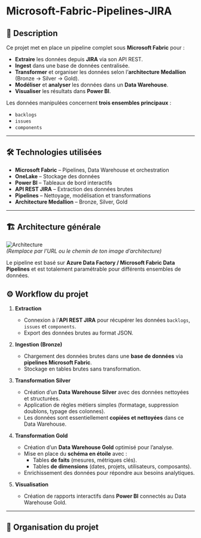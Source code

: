 # Microsoft-Fabric-Pipelines-JIRA
## 📌 Description
Ce projet met en place un pipeline complet sous **Microsoft Fabric** pour :
- **Extraire** les données depuis **JIRA** via son API REST.
- **Ingest** dans une base de données centralisée.
- **Transformer** et organiser les données selon l’**architecture Medallion** (Bronze → Silver → Gold).
- **Modéliser** et **analyser** les données dans un **Data Warehouse**.
- **Visualiser** les résultats dans **Power BI**.

Les données manipulées concernent **trois ensembles principaux** :
- `backlogs`
- `issues`
- `components`

---

## 🛠️ Technologies utilisées
- **Microsoft Fabric** – Pipelines, Data Warehouse et orchestration
- **OneLake** – Stockage des données
- **Power BI** – Tableaux de bord interactifs
- **API REST JIRA** – Extraction des données brutes
- **Pipelines** – Nettoyage, modélisation et transformations
- **Architecture Medallion** – Bronze, Silver, Gold

---
## 🏗 Architecture générale

![Architecture](images/architecture.png)  
*(Remplace par l’URL ou le chemin de ton image d’architecture)*

Le pipeline est basé sur **Azure Data Factory / Microsoft Fabric Data Pipelines** et est totalement paramétrable pour différents ensembles de données.
## ⚙️ Workflow du projet

1. **Extraction**  
   - Connexion à l’**API REST JIRA** pour récupérer les données `backlogs`, `issues` et `components`.
   - Export des données brutes au format JSON.

2. **Ingestion (Bronze)**  
   - Chargement des données brutes dans une **base de données** via **pipelines Microsoft Fabric**.
   - Stockage en tables brutes sans transformation.

3. **Transformation Silver**  
   - Création d’un **Data Warehouse Silver** avec des données nettoyées et structurées.
   - Application de règles métiers simples (formatage, suppression doublons, typage des colonnes).
   - Les données sont essentiellement **copiées et nettoyées** dans ce Data Warehouse.

4. **Transformation Gold**  
   - Création d’un **Data Warehouse Gold** optimisé pour l’analyse.
   - Mise en place du **schéma en étoile** avec :
     - Tables **de faits** (mesures, métriques clés).
     - Tables **de dimensions** (dates, projets, utilisateurs, composants).
   - Enrichissement des données pour répondre aux besoins analytiques.

5. **Visualisation**  
   - Création de rapports interactifs dans **Power BI** connectés au Data Warehouse Gold.

---

## 📂 Organisation du projet
